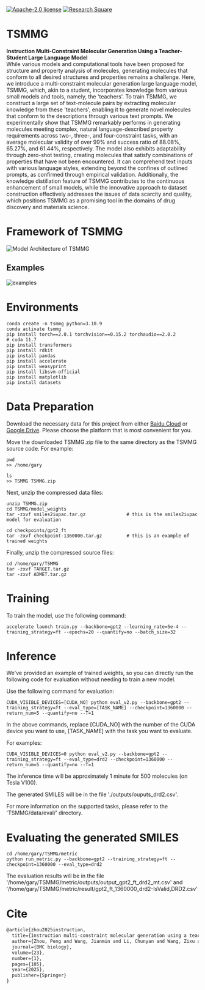 [![Apache-2.0 license](https://img.shields.io/badge/License-Apache-yellow)](https://github.com/HHW-zhou/TSMMG)
[![Research Square](https://img.shields.io/badge/10.21203%2Frs.3.rs-3845824%2Fv1)](https://www.researchsquare.com/article/rs-3845824/v1)


# TSMMG
**Instruction Multi-Constraint Molecular Generation Using a Teacher-Student Large Language Model**  
While various models and computational tools have been proposed for structure and property analysis of molecules, generating molecules that conform to all desired structures and properties remains a challenge. Here, we introduce a multi-constraint molecular generation large language model, TSMMG, which, akin to a student, incorporates knowledge from various small models and tools, namely, the 'teachers'. To train TSMMG, we construct a large set of text-molecule pairs by extracting molecular knowledge from these 'teachers', enabling it to generate novel molecules that conform to the descriptions through various text prompts. We experimentally show that TSMMG remarkably performs in generating molecules meeting complex, natural language-described property requirements across two-, three-, and four-constraint tasks, with an average molecular validity of over 99% and success ratio of 88.08%, 65.27%, and 61.44%, respectively. The model also exhibits adaptability through zero-shot testing, creating molecules that satisfy combinations of properties that have not been encountered. It can comprehend text inputs with various language styles, extending beyond the confines of outlined prompts, as confirmed through empirical validation. Additionally, the knowledge distillation feature of TSMMG contributes to the continuous enhancement of small models, while the innovative approach to dataset construction effectively addresses the issues of data scarcity and quality, which positions TSMMG as a promising tool in the domains of drug discovery and materials science.


# Framework of TSMMG

![Model Architecture of TSMMG](./figs/fig1.png)


## Examples

![examples](./figs/examples.png)


# Environments
```shell
conda create -n tsmmg python=3.10.9
conda activate tsmmg
pip install torch==2.0.1 torchvision==0.15.2 torchaudio==2.0.2              # cuda 11.7
pip install transformers
pip install rdkit
pip install pandas
pip install accelerate
pip install weasyprint
pip install libsvm-official
pip install matplotlib
pip install datasets
```

# Data Preparation

Download the necessary data for this project from either [Baidu Cloud](https://pan.baidu.com/s/1oTrDAdJ7EgPZBvZn5MUv4w?pwd=um5g ) or [Google Drive](https://drive.google.com/file/d/1QMAWYAHHSpwnOJplghh9eAPBoLGLi78X/view?usp=sharing). Please choose the platform that is most convenient for you.

Move the downloaded TSMMG.zip file to the same directory as the TSMMG source code. For example:
```shell
pwd
>> /home/gary

ls
>> TSMMG TSMMG.zip
```

Next, unzip the compressed data files:
```shell
unzip TSMMG.zip
cd TSMMG/model_weights
tar -zxvf smiles2iupac.tar.gz               # this is the smiles2iupac model for evaluation        

cd checkpoints/gpt2_ft
tar -zxvf checkpoint-1360000.tar.gz         # this is an example of trained weights
```

Finally, unzip the compressed source files:
```shell
cd /home/gary/TSMMG
tar -zxvf TARGET.tar.gz
tar -zxvf ADMET.tar.gz
```

# Training
To train the model, use the following command:
```shell
accelerate launch train.py --backbone=gpt2 --learning_rate=5e-4 --training_strategy=ft --epochs=20 --quantify=no --batch_size=32
```

# Inference
We've provided an example of trained weights, so you can directly run the following code for evaluation without needing to train a new model.

Use the following command for evaluation:
```shell
CUDA_VISIBLE_DEVICES=[CUDA_NO] python eval_v2.py --backbone=gpt2 --training_strategy=ft --eval_type=[TASK_NAME] --checkpoint=1360000 --return_num=5 --quantify=no --T=1
```

In the above commands, replace [CUDA_NO] with the number of the CUDA device you want to use, [TASK_NAME] with the task you want to evaluate.

For examples:
```shell
CUDA_VISIBLE_DEVICES=0 python eval_v2.py --backbone=gpt2 --training_strategy=ft --eval_type=drd2 --checkpoint=1360000 --return_num=5 --quantify=no --T=1
```

The inference time will be approximately 1 minute for 500 molecules (on Tesla V100).

The generated SMILES will be in the file './outputs/ouputs_drd2.csv'.

For more information on the supported tasks, please refer to the 'TSMMG/data/eval/' directory.

# Evaluating the generated SMILES
```shell
cd /home/gary/TSMMG/metric
python run_metric.py --backbone=gpt2 --training_strategy=ft --checkpoint=1360000 --eval_type=drd2
```
The evaluation results will be in the file '/home/gary/TSMMG/metric/outputs/output_gpt2_ft_drd2_mt.csv' and '/home/gary/TSMMG/metric/result/gpt2_ft_1360000_drd2-IsValid,DRD2.csv'

# Cite
```latex
@article{zhou2025instruction,
  title={Instruction multi-constraint molecular generation using a teacher-student large language model},
  author={Zhou, Peng and Wang, Jianmin and Li, Chunyan and Wang, Zixu and Liu, Yiping and Sun, Siqi and Lin, Jianxin and Wei, Leyi and Cai, Xibao and Lai, Houtim and others},
  journal={BMC biology},
  volume={23},
  number={1},
  pages={105},
  year={2025},
  publisher={Springer}
}
```


